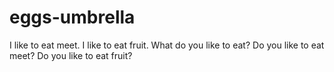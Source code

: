 # eggs-umbrella
I like to eat meet.
I like to eat fruit.
What do you like to eat?
Do you like to eat meet?
Do you like to eat fruit?
